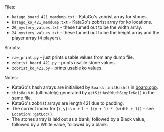 Files:

* `katago_board_421_memdump.txt` - KataGo's zobrist array for stones.
* `katago_ko_421_memdump.txt` - KataGo's zobrist array for ko locations.
* `20_mystery_values.txt` - these turned out to be the width array.
* `24_mystery_values.txt` - these turned out to be the height array and the player array (4 players).

Scripts:

* `raw_print.py` - just prints usable values from any dump file.
* `zobrist_board_421.py` - prints usable stone values.
* `zobrist_ko_421.py` - prints usable ko values.

Notes:

* KataGo's hash arrays are initialised by `Board::initHash()` in [board.cpp](https://github.com/lightvector/KataGo/blob/master/cpp/game/board.cpp).
* `thisHash` is (ultimately) generated by `getSitHashWithSimpleKo()` in the same file.
* KataGo's zobrist arrays are length 421 due to padding.
* The correct index for (x, y) is `x + 1 + ((y + 1) * (width + 1))` - see `Location::getLoc()`.
* The stones array is laid out as a blank, followed by a Black value, followed by a White value, followed by a blank.
